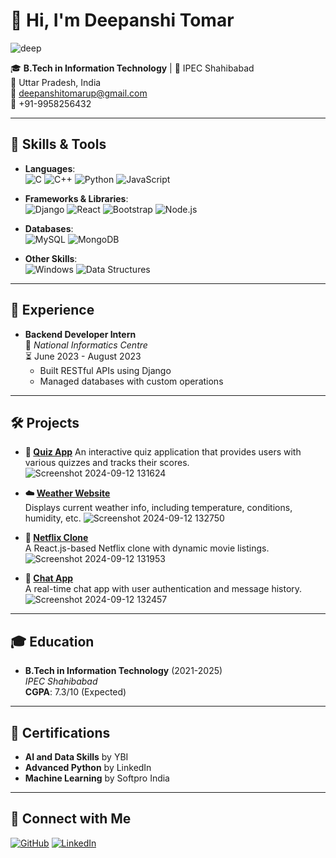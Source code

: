 # 👋 Hi, I'm **Deepanshi Tomar** 
![deep](https://github.com/user-attachments/assets/f3151e23-3650-4863-bd2a-e9f12db7143b)





🎓 **B.Tech in Information Technology** | 🏫 IPEC Shahibabad  
📍 Uttar Pradesh, India  
📧 [deepanshitomarup@gmail.com](mailto:deepanshitomarup@gmail.com)  
📱 +91-9958256432  

---

## 🚀 Skills & Tools

- **Languages**:  
  ![C](https://img.shields.io/badge/C-00599C?style=flat&logo=c&logoColor=white) 
  ![C++](https://img.shields.io/badge/C++-00599C?style=flat&logo=cplusplus&logoColor=white) 
  ![Python](https://img.shields.io/badge/Python-3776AB?style=flat&logo=python&logoColor=white) 
  ![JavaScript](https://img.shields.io/badge/JavaScript-F7DF1E?style=flat&logo=javascript&logoColor=black)

- **Frameworks & Libraries**:  
  ![Django](https://img.shields.io/badge/Django-092E20?style=flat&logo=django&logoColor=white) 
  ![React](https://img.shields.io/badge/React-20232A?style=flat&logo=react&logoColor=61DAFB) 
  ![Bootstrap](https://img.shields.io/badge/Bootstrap-7952B3?style=flat&logo=bootstrap&logoColor=white) 
  ![Node.js](https://img.shields.io/badge/Node.js-43853D?style=flat&logo=node-dot-js&logoColor=white)

- **Databases**:  
  ![MySQL](https://img.shields.io/badge/MySQL-4479A1?style=flat&logo=mysql&logoColor=white) 
  ![MongoDB](https://img.shields.io/badge/MongoDB-4EA94B?style=flat&logo=mongodb&logoColor=white)

- **Other Skills**:  
  ![Windows](https://img.shields.io/badge/Windows-0078D6?style=flat&logo=windows&logoColor=white) 
  ![Data Structures](https://img.shields.io/badge/Data%20Structures-Important-orange)

---

## 💼 Experience

- **Backend Developer Intern**  
  🏢 *National Informatics Centre*  
  ⏳ June 2023 - August 2023  
  - Built RESTful APIs using Django  
  - Managed databases with custom operations

---

## 🛠️ Projects

- **📝 [Quiz App](#)** 
 An interactive quiz application that provides users with various quizzes and tracks their scores.
 ![Screenshot 2024-09-12 131624](https://github.com/user-attachments/assets/48b26b95-5645-4db9-80a2-6bce3b7c4610)

- **☁️ [Weather Website](#)**  
  Displays current weather info, including temperature, conditions, humidity, etc.
![Screenshot 2024-09-12 132750](https://github.com/user-attachments/assets/3276fbb1-7202-483f-a887-43f879f2c7b6)


- **🎥 [Netflix Clone](#)**  
  A React.js-based Netflix clone with dynamic movie listings.![Screenshot 2024-09-12 131953](https://github.com/user-attachments/assets/e07d7ad7-8856-43d2-b932-499cc5f9fa73)


- **💬 [Chat App](#)**  
  A real-time chat app with user authentication and message history.
![Screenshot 2024-09-12 132457](https://github.com/user-attachments/assets/96ff68ac-6edb-4b96-98ec-02474fdfb1e5)


---

## 🎓 Education

- **B.Tech in Information Technology** (2021-2025)  
  *IPEC Shahibabad*  
  **CGPA**: 7.3/10 (Expected)

---

## 📜 Certifications

- **AI and Data Skills** by YBI  
- **Advanced Python** by LinkedIn  
- **Machine Learning** by Softpro India

---

## 🔗 Connect with Me

[![GitHub](https://img.shields.io/badge/GitHub-100000?style=flat&logo=github&logoColor=white)](https://github.com/Deepa-nshi) 
[![LinkedIn](https://img.shields.io/badge/LinkedIn-0077B5?style=flat&logo=linkedin&logoColor=white)](https://www.linkedin.com/in/deepanshi-tomar-602904278/)

